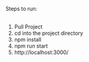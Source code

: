 Steps to run:
<br>
<br>
1. Pull Project<br>
2. cd into the project directory<br>
3. npm install<br>
4. npm run start<br>
5. http://localhost:3000/<br>
